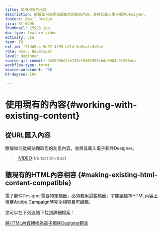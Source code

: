 ```yaml
---
title: 使用現有的內容
description: 瞭解如何從網站擷取您的創意內容，並將其載入電子郵件Designer。
feature: Email Design
jira: KT-6295
thumbnail: 25926.jpg
doc-type: feature video
activity: use
team: TM
exl-id: f25dd9a4-5d97-4f95-b21d-6a9eafc9e5ae
role: User, Developer
level: Beginner
source-git-commit: 943599bd7ce139ef846f093ebda9084a91550aca
workflow-type: tm+mt
source-wordcount: '96'
ht-degree: 10%

---
```


# 使用現有的內容{#working-with-existing-content}

## 從URL匯入內容

瞭解如何從網站擷取您的創意內容，並將其載入電子郵件Designer。

>[!VIDEO](https://video.tv.adobe.com/v/25926?learn=on){transcript=true}

## 讓現有的HTML內容相容 {#making-existing-html-content-compatible}

電子郵件Designer需要特定標籤，必須套用這些標籤，才能讓標準HTML內容上傳至Adobe Campaign時完全相容且可編輯。

您可以在下列連結下找到詳細檔案：

[將HTML內容轉換為電子郵件Designer範本](https://experienceleague.adobe.com/docs/campaign-standard/using/designing-content/building-email-content/using-existing-content.html?lang=en)
